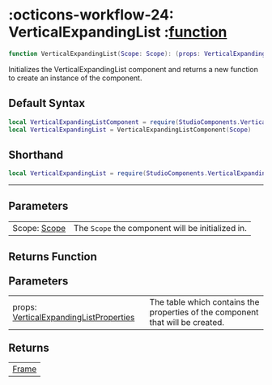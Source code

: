 <h1 class="api-header" markdown>
    <span class="api-icon" markdown>:octicons-workflow-24:</span>
    <span class="api-title">VerticalExpandingList</span>
    <span class="api-type">:</span><a href="https://create.roblox.com/docs/luau/functions" class="api-type">function</a>
</h1>

```lua
function VerticalExpandingList(Scope: Scope): (props: VerticalExpandingListProperties) -> Frame
```
Initializes the VerticalExpandingList component and returns a new function to create an instance of the component.

## Default Syntax

```lua
local VerticalExpandingListComponent = require(StudioComponents.VerticalExpandingList)
local VerticalExpandingList = VerticalExpandingListComponent(Scope)
```

## Shorthand

```lua
local VerticalExpandingList = require(StudioComponents.VerticalExpandingList)(Scope)
```

-----

## Parameters
<span markdown>
    <div class="md-typeset__table">
        <table>
            <tbody>
                <tr>
                    <td class="api-param-highlight">Scope: <a href="">Scope</a></td>
                    <td>The <code>Scope</code> the component will be initialized in.</td>
                </tr>
            </tbody>
        </table>
    </div>
</span>

## Returns Function
<span markdown>
    <div class="md-typeset__table" id="api-returns-function-table">
        <h2 style="margin: 1.1em 0 .64em">Parameters</h2>
        <table>
            <tbody>
                <tr>
                    <td class="api-param-highlight">props: <a href="">VerticalExpandingListProperties</a></td>
                    <td>The table which contains the properties of the component that will be created.</td>
                </tr>
            </tbody>
        </table>
        <h2 style="margin: 1.1em 0 .64em">Returns</h2>
        <table>
            <tbody>
                <tr>
                    <td class="api-return-box"><a href="https://create.roblox.com/docs/reference/engine/classes/Frame">Frame</a></td>
                </tr>
            </tbody>
        </table>
    </div>
</div>